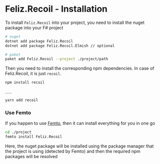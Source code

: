 # Feliz.Recoil - Installation

To install `Feliz.Recoil` into your project, you need to install the nuget package into your F# project
```bash
# nuget
dotnet add package Feliz.Recoil
dotnet add package Feliz.Recoil.Elmish // optional

# paket
paket add Feliz.Recoil --project ./project/path
```
Then you need to install the corresponding npm dependencies. In case of Feliz.Recoil, it is just `recoil`.
```bash
npm install recoil

___

yarn add recoil
```

### Use Femto

If you happen to use [Femto](https://github.com/Zaid-Ajaj/Femto), then it can install everything for you in one go
```bash
cd ./project
femto install Feliz.Recoil
```
Here, the nuget package will be installed using the package manager that the project is using (detected by Femto) and then the required npm packages will be resolved
